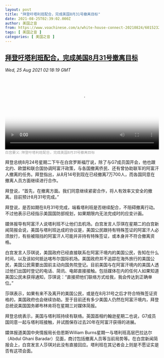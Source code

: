 ```yaml
---
layout: post
title: "拜登吁塔利班配合，完成美国8月31号撤离目标"
date: 2021-08-25T02:39:02.000Z
author: 美国之音
from: https://www.voachinese.com/a/white-house-connect-20210824/6015232.html
tags: [ 美国之音 ]
categories: [ 美国之音 ]
---
```

<!--1629859142000-->
[拜登吁塔利班配合，完成美国8月31号撤离目标](https://www.voachinese.com/a/white-house-connect-20210824/6015232.html)
------

<div>
<div><i>Wed, 25 Aug 2021 02:18:19 GMT</i></div><video poster="https://images.weserv.nl?url=gdb.voanews.com/065c5372-06b2-47cf-a765-45253f9700a0_tv_r1_s_w900.jpg" src="https://av.voanews.com/Videoroot/Pangeavideo/2021/08/0/06/065c5372-06b2-47cf-a765-45253f9700a0_240p.mp4" style="width:100%" controls></video><div><small style="color: #999;">白宫要义: 拜登吁塔利班配合，完成美国8月31号撤离目标</small></div><p>拜登总统8月24号星期二下午在白宫罗斯福厅说，除了与G7成员国开会，他也跟北约、欧盟和联合国协调阿富汗政策，与各国撤离侨民、还有曾协助联军的阿富汗人撤离的任务。拜登指出，从8月14号到现在已经撤离7万700人，而各国同意在撤离人员方面继续进行合作。</p><p>拜登说，“首先，在撤离方面。我们同意继续紧密合作，将人有效率又安全的撤离。目前预计8月31号完成。”</p><p>拜登说，是否如期在8月31号完成，端看塔利班是否继续配合，不阻碍撤离行动。不过他表示已经指示美国国防部规划，如果期限内无法完成时的应变计画。</p><p>媒体报导有阿富汗人说塔利班不让他们去机场。白宫发言人莎琪在星期二的白宫新闻简报会说，美国与塔利班达成的协议是，美国公民跟持有特殊签证的阿富汗人必须放行，有些被阻挡的阿富汗人可能并非持有特殊签证，或本身并不符合撤离资格。</p><p>白宫发言人莎琪说，美国政府已经直接联系在阿富汗境内的美国公民，告知在什么时间，以及该如何抵达喀布尔国际机场。美国政府并不追踪在海外旅行的美国公民，美国公民需要出国前主动向国务院登记。目前美国与在阿富汗境内的美国人透过他们出国时登记的电话、简讯、电邮直接接触。包括媒体在内的任何人如果知道美国公民未获得通知，莎琪说：“直接把他们联络方式给我，我会传达到正确单位。”</p><p>莎琪表示，如果有来不及离开的美国公民，或是在8月31号之后才符合特殊签证资格的，美国政府也会继续协助。至于目前还有多少美国人仍然在阿富汗境内，拜登总统说美国国务卿布林肯将在星期三对媒体简报。</p><p>拜登总统表示，美国与塔利班持续有联络。英国首相约翰逊星期二也说，G7成员国同意一起与塔利班接触，并试图保存过去20年在阿富汗获得的进展。</p><p>媒体报道美国中央情报局长伯恩斯William Burns星期一与塔利班高层巴拉达尔（Abdul Ghani Baradar）见面，商讨包括撤离人员等当前局势等。在白宫新闻简报会上，白宫发言人莎琪对此没有直接回应。塔利班在其记者会上则是不愿证实是否有这项会面。</p>
</div>
